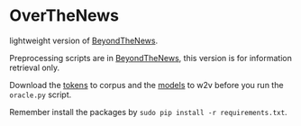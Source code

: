# OverTheNews

lightweight version of [BeyondTheNews](https://github.com/nobodyzxc/BeyondTheNews).

Preprocessing scripts are in [BeyondTheNews](https://github.com/nobodyzxc/BeyondTheNews), this version is for information retrieval only.

Download the [tokens](corpus/README.md) to corpus and the [models](w2v/README.md) to w2v before you run the `oracle.py` script.

Remember install the packages by `sudo pip install -r requirements.txt`.
